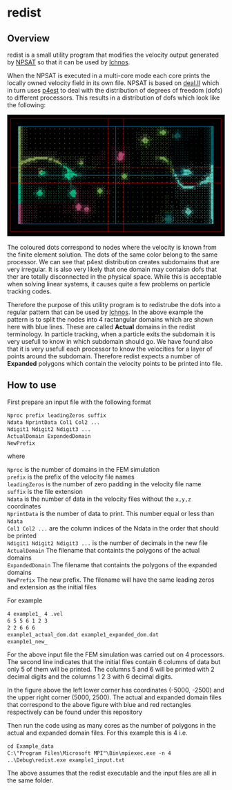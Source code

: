 redist
====
Overview
---
redist is a small utility program that modifies the velocity output generated by [NPSAT](https://gwt.ucdavis.edu/research-tools-and-applications/npsat-engine) so that it can be used by [Ichnos](https://github.com/giorgk/ichnos).

When the NPSAT is executed in a multi-core mode each core prints the locally owned velocity field in its own file. NPSAT is based on [deal.II](https://www.dealii.org/) which in turn uses [p4est](https://www.p4est.org/) to deal with the distribution of degrees of freedom (dofs) to different processors. This results in a distribution of dofs which look like the following:

![Typical distribution of degrees of freedom from p4est](Example_data/dofs_example1_v2.png)

The coloured dots correspond to nodes where the velocity is known from the finite element solution. The dots of the same color belong to the same processor. We can see that p4est distribution creates subdomains that are very irregular. It is also very likely that one domain may contaisn dofs that ther are totally disconnected in the physical space. While this is acceptable when solving linear systems, it causes quite a few problems on particle tracking codes.

Therefore the purpose of this utility program is to redistrube the dofs into a regular pattern that can be used by [Ichnos](https://github.com/giorgk/ichnos). In the above example the pattern is to split the nodes into 4 ractangular domains which are shown here with blue lines. These are called __Actual__ domains in the redist terminology. In particle tracking, when a particle exits the subdomain it is very usefull to know in which subdomain should go. We have found also that it is very usefull each processor to know the velocities for a layer of points around the subdomain. Therefore redist expects a number of __Expanded__ polygons which contain the velocity points to be printed into file.       

How to use
---
First prepare an input file with the following format
```
Nproc prefix leadingZeros suffix
Ndata NprintData Col1 Col2 ...
Ndigit1 Ndigit2 Ndigit3 ...
ActualDomain ExpandedDomain
NewPrefix 
```
where 

`Nproc` is the number of domains in the FEM simulation </br>
`prefix` is the prefix of the velocity file names </br>
`leadingZeros` is the number of zero padding in the velocity file name </br>
`suffix` is the file extension </br>
`Ndata` is the number of data in the velocity files without the `x,y,z` coordinates </br>
`NprintData` is the number of data to print. This number equal or less than ` Ndata` </br>
`Col1 Col2 ...` are the column indices of the Ndata in the order that should be printed </br>
`Ndigit1 Ndigit2 Ndigit3 ...` is the number of decimals in the new file</br>
`ActualDomain` The filename that containts the polygons of the actual domains</br>
`ExpandedDomain` The filename that containts the polygons of the expanded domains</br>
`NewPrefix` The new prefix. The filename will have the same leading zeros and extension as the initial files

For example</br>
```
4 example1_ 4 .vel
6 5 5 6 1 2 3 
2 2 6 6 6
example1_actual_dom.dat example1_expanded_dom.dat
examp1e1_new_
```
For the above input file the FEM simulation was carried out on 4 processors.</br>
The second line indicates that the initial files contain 6 columns of data but only 5 of them will be printed. The columns 5 and 6 will be printed with 2 decimal digits and the columns 1 2 3 with 6 decimal digits. 


In the figure above the left lower corner has coordinates (-5000, -2500) and the upper right corner (5000, 2500). The actual and expanded domain files that correspond to the above figure with blue and red rectangles respectively can be found under this repository

Then run the code using as many cores as the number of polygons in the actual and expanded domain files. For this example this is 4 i.e.
```
cd Example_data
C:\"Program Files\Microsoft MPI"\Bin\mpiexec.exe -n 4 ..\Debug\redist.exe example1_input.txt
```
The above assumes that the redist executable and the input files are all in the same folder.

